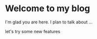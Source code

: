 # Welcome to my blog

I'm glad you are here. I plan to talk about ...


let's try some new features
